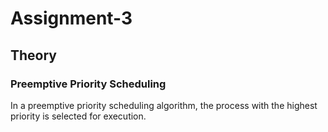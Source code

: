# Assignment-3

## Theory
### Preemptive Priority Scheduling
In a preemptive priority scheduling algorithm, the process with the highest priority is selected for execution.
